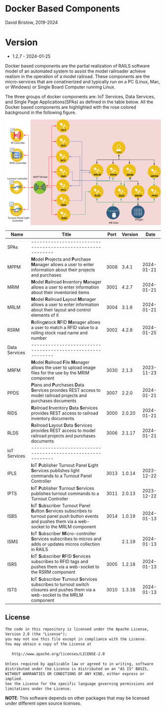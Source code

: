 # Docker Based Components
David Bristow, 2019-2024

# Version
* 1.2.7 - 2024-01-25
 
Docker based components are the partial realization of RAILS software model of an automated system to assist the model railroader achieve realism in the operation of a model railroad. These components are the micro-services that are conatinerized and typically run on a PC (Linux, Mac, or Windows) or Single Board Computer running Linux.

The three groups of docker components are: IoT Services, Data Services, and Single Page Applications(SPAs) as defined in the table below. All the Docker based components are highlighted with the rose colored background in the following figure.

![System Design](https://github.com/djbristow/RAILS/blob/master/Docker%20Based/docker-based-ms.svg)

|Name |Title                                  |Port |Version|Date     |
|-----|----------------------------------------------------------|-----|-------|---------|
|SPAs|----------------------------------------------------------|
|MPPM|**M**odel **P**rojects and **P**urchase **M**anager allows a user to enter information about their projects and purchases|3008|3.4.1|2024-01-21|
|MRIM|**M**odel **R**ailroad **I**nventory **M**anager allows a user to enter information about their inventoried items|3001|4.2.7|2024-01-21|
|MRLM|**M**odel **R**ailroad **L**ayout **M**anager allows a user to enter information about their layout and control elements of it|3004|3.1.6|2024-01-21|
|RSRM|**R**olling**s**tock **R**FID **M**anager allows a user to match a RFID value to a rolling stock road name and number|3002|4.2.8|2024-01-25|
|Data Services|----------------------------------------------------------|
|MRFM|**M**odel **R**ailroad **F**ile **M**anager  allows the user to upload image files for the use by the MRIM component|3030|2.1.3|2023-11-23|
|PPDS|**P**lans and **P**urchases **D**ata **S**ervices  provides REST access to model railroad projects and purchases documents|3007|2.2.0|2024-01-21|
|RIDS|**R**ailroad **I**nventory **D**ata **S**ervices provides REST access to railroad inventory documents|3000|2.0.20|2024-01-21|
|RLDS|**R**ailroad **L**ayout **D**ata **S**ervices provides REST access to model railroad projects and purchases documents|3006|2.1.17|2024-01-21|
|IoT Services|----------------------------------------------------------|
|IPLS|**I**oT **P**ublisher Turnout Panel **L**ight **S**ervices publishes light commands to a Turnout Panel Controller|3013|1.0.14|2023-12-22|
|IPTS|**I**oT **P**ublisher **T**urnout **S**ervices publishes turnout commands to a Turnout Controller|3011|2.0.13|2023-12-22|
|ISBS|**I**oT **S**ubscriber Turnout Panel **B**utton **S**ervices subscribes to turnout panel push button events and pushes them via a web-socket to the MRLM component|3014|1.0.19|2024-01-13|
|ISMS|**I**oT **S**ubscriber **M**icro-controller **S**ervices subscribes to micros and adds or updates micros collection in RAILS||2.1.19|2024-01-13|
|ISRS|**I**oT **S**ubscriber **R**FID **S**ervices subscribes to RFID tags and pushes them via a web-socket to the RSRM component |3005|1.2.18|2024-01-13|
|ISTS|**I**oT **S**ubscriber **T**urnout **S**ervices subscribes to turnout switch closures and pushes them via a web-socket to the MRLM component |3010|1.3.16|2024-01-13|

## License

    The code in this repository is licensed under the Apache License, Version 2.0 (the "License");
    you may not use this file except in compliance with the License.
    You may obtain a copy of the License at

       http://www.apache.org/licenses/LICENSE-2.0

    Unless required by applicable law or agreed to in writing, software
    distributed under the License is distributed on an "AS IS" BASIS,
    WITHOUT WARRANTIES OR CONDITIONS OF ANY KIND, either express or implied.
    See the License for the specific language governing permissions and
    limitations under the License.

**NOTE**: This software depends on other packages that may be licensed under different open source licenses.

